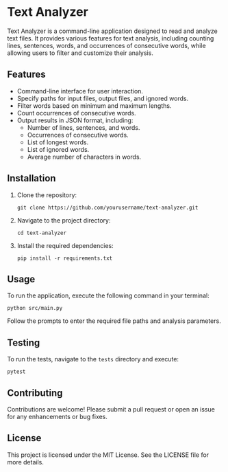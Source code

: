 # Text Analyzer

Text Analyzer is a command-line application designed to read and analyze text files. It provides various features for text analysis, including counting lines, sentences, words, and occurrences of consecutive words, while allowing users to filter and customize their analysis.

## Features

- Command-line interface for user interaction.
- Specify paths for input files, output files, and ignored words.
- Filter words based on minimum and maximum lengths.
- Count occurrences of consecutive words.
- Output results in JSON format, including:
  - Number of lines, sentences, and words.
  - Occurrences of consecutive words.
  - List of longest words.
  - List of ignored words.
  - Average number of characters in words.

## Installation

1. Clone the repository:
   ```
   git clone https://github.com/yourusername/text-analyzer.git
   ```
2. Navigate to the project directory:
   ```
   cd text-analyzer
   ```
3. Install the required dependencies:
   ```
   pip install -r requirements.txt
   ```

## Usage

To run the application, execute the following command in your terminal:
```
python src/main.py
```

Follow the prompts to enter the required file paths and analysis parameters.

## Testing

To run the tests, navigate to the `tests` directory and execute:
```
pytest
```

## Contributing

Contributions are welcome! Please submit a pull request or open an issue for any enhancements or bug fixes.

## License

This project is licensed under the MIT License. See the LICENSE file for more details.